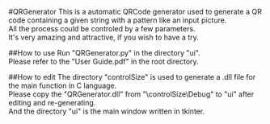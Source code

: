 #QRGenerator
This is a automatic QRCode generator used to generate a QR code containing a given string with a pattern like an input picture. <br>
All the process could be controled by a few parameters.<br>
It's very amazing and attractive, if you wish to have a try.

##How to use
Run "QRGenerator.py" in the directory "ui". <br>
Please refer to the "User Guide.pdf" in the root directory.

##How to edit
The directory "controlSize" is used to generate a .dll file for the main function in C language.<br>
Please copy the "QRGenerator.dll" from "\controlSize\Debug" to "ui" after editing and re-generating. <br>
And the directory "ui" is the main window written in tkinter.<br>